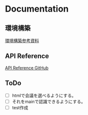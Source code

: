 # Documentation

## 環境構築

[環境構築参考資料](https://tech-blog.abeja.asia/entry/container-enironment-202310)

## API Reference

[API Reference GitHub](https://github.com/danielnsilva/semanticscholar)

## ToDo

- [ ] htmlで会議を選べるようにする。
- [ ] それをmainで認識できるようにする。
- [ ] test作成
